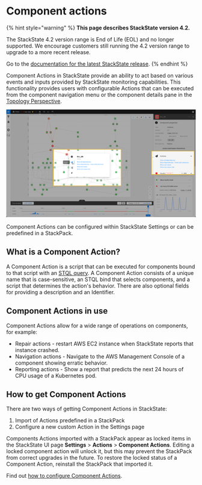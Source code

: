 # Component actions

{% hint style="warning" %}
**This page describes StackState version 4.2.**

The StackState 4.2 version range is End of Life (EOL) and no longer supported. We encourage customers still running the 4.2 version range to upgrade to a more recent release.

Go to the [documentation for the latest StackState release](https://docs.stackstate.com/).
{% endhint %}

Component Actions in StackState provide an ability to act based on various events and inputs provided by StackState monitoring capabilities. This functionality provides users with configurable Actions that can be executed from the component navigation menu or the component details pane in the [Topology Perspective](../../use/views/topology-perspective.md).

![Component Actions](../../.gitbook/assets/v42_actions.png)

Component Actions can be configured within StackState Settings or can be predefined in a StackPack.

## What is a Component Action?

A Component Action is a script that can be executed for components bound to that script with an [STQL query](../../develop/reference/stql_reference.md). A Component Action consists of a unique name that is case-sensitive, an STQL bind that selects components, and a script that determines the action's behavior. There are also optional fields for providing a description and an Identifier.

## Component Actions in use

Component Actions allow for a wide range of operations on components, for example:

* Repair actions - restart AWS EC2 instance when StackState reports that instance crashed.
* Navigation actions - Navigate to the AWS Management Console of a component showing erratic behavior.
* Reporting actions - Show a report that predicts the next 24 hours of CPU usage of a Kubernetes pod.

## How to get Component Actions

There are two ways of getting Component Actions in StackState:

1. Import of Actions predefined in a StackPack
2. Configure a new custom Action in the Settings page

Components Actions imported with a StackPack appear as locked items in the StackState UI page **Settings** &gt; **Actions** &gt; **Component Actions**. Editing a locked component action will unlock it, but this may prevent the StackPack from correct upgrades in the future. To restore the locked status of a Component Action, reinstall the StackPack that imported it.

Find out [how to configure Component Actions](how_to_configure_component_actions.md).

